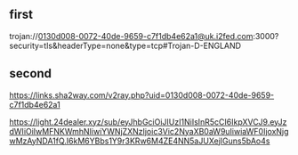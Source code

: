 ## first

trojan://0130d008-0072-40de-9659-c7f1db4e62a1@uk.i2fed.com:3000?security=tls&headerType=none&type=tcp#Trojan-D-ENGLAND

## second

https://links.sha2way.com/v2ray.php?uid=0130d008-0072-40de-9659-c7f1db4e62a1

https://light.24dealer.xyz/sub/eyJhbGciOiJIUzI1NiIsInR5cCI6IkpXVCJ9.eyJzdWIiOiIwMFNKWmhNIiwiYWNjZXNzIjoic3Vic2NyaXB0aW9uIiwiaWF0IjoxNjgwMzAyNDA1fQ.I6kM6YBbs1Y9r3KRw6M4ZE4NN5aJUXejIGuns5bAo4s
